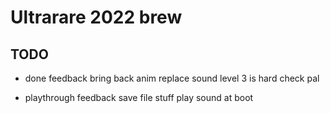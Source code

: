 # Ultrarare 2022 brew


## TODO

* done feedback
  bring back anim
  replace sound
  level 3 is hard
  check pal

* playthrough feedback
  save file stuff
  play sound at boot